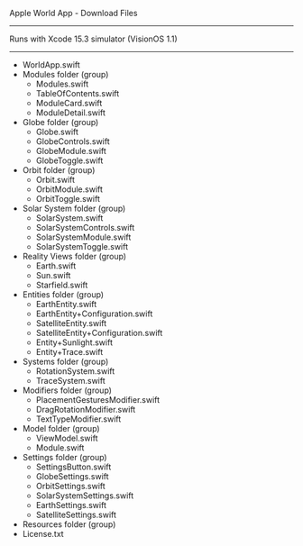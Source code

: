 Apple World App - Download Files

- - - -

Runs with Xcode 15.3 simulator (VisionOS 1.1)

- - - -

* WorldApp.swift
* Modules folder (group)
  * Modules.swift
  * TableOfContents.swift
  * ModuleCard.swift
  * ModuleDetail.swift
* Globe folder (group)
  * Globe.swift
  * GlobeControls.swift
  * GlobeModule.swift
  * GlobeToggle.swift 
* Orbit folder (group)
  * Orbit.swift
  * OrbitModule.swift
  * OrbitToggle.swift 
* Solar System folder (group)
  * SolarSystem.swift
  * SolarSystemControls.swift
  * SolarSystemModule.swift
  * SolarSystemToggle.swift
* Reality Views folder (group)
  * Earth.swift
  * Sun.swift
  * Starfield.swift 
* Entities folder (group)
  * EarthEntity.swift
  * EarthEntity+Configuration.swift
  * SatelliteEntity.swift
  * SatelliteEntity+Configuration.swift
  * Entity+Sunlight.swift
  * Entity+Trace.swift
* Systems folder (group)
  * RotationSystem.swift
  * TraceSystem.swift 
* Modifiers folder (group)
  * PlacementGesturesModifier.swift
  * DragRotationModifier.swift
  * TextTypeModifier.swift
* Model folder (group)
  * ViewModel.swift
  * Module.swift
* Settings folder (group)
  * SettingsButton.swift
  * GlobeSettings.swift
  * OrbitSettings.swift
  * SolarSystemSettings.swift
  * EarthSettings.swift
  * SatelliteSettings.swift
* Resources folder (group)
* License.txt

